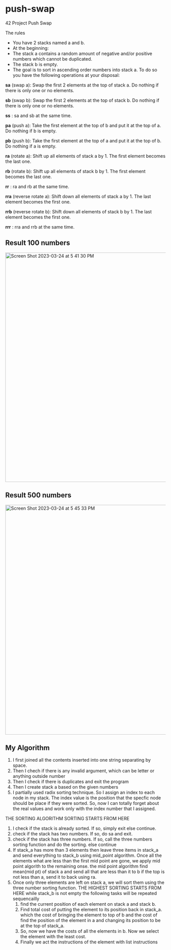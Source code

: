 # push-swap
42 Project Push Swap 

The rules
* You have 2 stacks named a and b.
* At the beginning:
* The stack a contains a random amount of negative and/or positive numbers which cannot be duplicated.
* The stack b is empty.
* The goal is to sort in ascending order numbers into stack a. To do so you have the following operations at your disposal:

**sa** (swap a): Swap the first 2 elements at the top of stack a. Do nothing if there is only one or no elements.

**sb** (swap b): Swap the first 2 elements at the top of stack b. Do nothing if there is only one or no elements.

**ss** : sa and sb at the same time.

**pa** (push a): Take the first element at the top of b and put it at the top of a. Do nothing if b is empty.

**pb** (push b): Take the first element at the top of a and put it at the top of b. Do nothing if a is empty.

**ra** (rotate a): Shift up all elements of stack a by 1. The first element becomes the last one.

**rb** (rotate b): Shift up all elements of stack b by 1. The first element becomes the last one.

**rr** : ra and rb at the same time.

**rra** (reverse rotate a): Shift down all elements of stack a by 1. The last element becomes the first one.

**rrb** (reverse rotate b): Shift down all elements of stack b by 1. The last element becomes the first one.

**rrr** : rra and rrb at the same time.

## Result 100 numbers
<img width="721" alt="Screen Shot 2023-03-24 at 5 41 30 PM" src="https://user-images.githubusercontent.com/103037326/227542053-3cd510a0-7ee0-4da1-8d6b-7e2cea31a968.png">

## Result 500 numbers

<img width="722" alt="Screen Shot 2023-03-24 at 5 45 33 PM" src="https://user-images.githubusercontent.com/103037326/227542106-87e2519e-f396-470d-9497-e89e61ca4587.png">

## My Algorithm

1. I first joined all the contents inserted into one string separating by space. 
2. Then I chech if there is any invalid argument, which can be letter or anything outside number 
3. Then I check if there is duplicates and exit the program 
4. Then I create stack a based on the given numbers 
5. I partially used radix sorting technique. So I assign an index to each node in my stack. The index value is 
	the position that the specfic node should be place if they were sorted. So, now I can totally forget about the 
	real values and work only with the index number that I assigned. 

THE SORTING ALGORITHM SORTING STARTS FROM HERE
1. I check if the stack is already sorted. If so, simply exit else continue.  
2. check if the stack has two numbers. If so, do sa and exit. 
3. check if the stack has three numbers. If so, call the three numbers sorting 
   function and do the sorting. else continue
4. If stack_a has more than 3 elements then leave three items in stack_a and 
	send everything to stack_b using mid_point algorithm. Once all the elements 
	what are less than the first mid point are gone, we apply mid point algorith
	to the remaining onse. 
	the mid point algorithm find mean(mid pt) of stack a and send all that are less than it to b
	if the top is not less than a, send it to back using ra. 
5. Once only three elements are left on stack a, we will sort them using the three number sorting function. 
THE HIGHEST SORTING STARTS FROM HERE
while stack_b is not empty the following tasks will be repeated sequencailly
	1. find the current position of each element on stack a and stack b.
	2. Find total cost of putting the element to its position back in stack_a. which the cost of bringing the element to top of b
	   and the cost of find the position of the element in a and changing its position to be at the top of stack_a.
	3. So, now we have the costs of all the elements in b. Now we select the element with the least cost. 
	4. Finally we act the instructions of the element with list instructions
